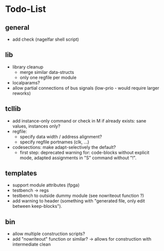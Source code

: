 # Todo-List

## general
- add check (nagelfar shell script)

## lib
- library cleanup
  - merge similar data-structs
  - only one regfile per module
- localparams?
- allow partial connections of bus signals (low-prio - would require larger reworks)

## tcllib
- add instance-only command or check in M if already exists: sane values, instances only?
- regfile:
  - specify data width / address alignment?
  - specify regfile portnames (clk, ...)
- codesections: make adapt-selectively the default?
  - first step: deprecated warning for: code-blocks without explicit mode, adapted assignments in "S" command without "!".

## templates
- support module attributes (fpga)
- testbench -> regs
- testbench to outside dummy module (see nowriteout function ?)
- add warning to header (something with "generated file, only edit between keep-blocks").

## bin
- allow multiple construction scripts?
- add "nowriteout" function or similar? -> allows for construction with intermediate clean


